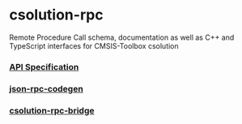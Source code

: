 # csolution-rpc
Remote Procedure Call schema, documentation as well as C++ and TypeScript interfaces for CMSIS-Toolbox csolution

### [API Specification](./api/README.md)

### [json-rpc-codegen](./codegen/README.md)

### [csolution-rpc-bridge](./bridge/README.md)
